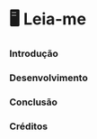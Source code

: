 # :desktop_computer: Leia-me 

### Introdução



### Desenvolvimento



### Conclusão



### Créditos

